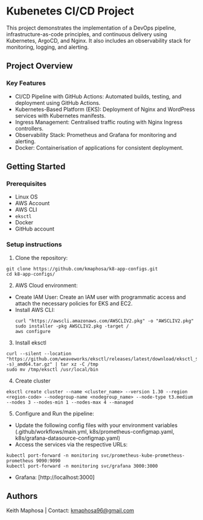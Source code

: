 # Kubenetes CI/CD Project

This project demonstrates the implementation of a DevOps pipeline, infrastructure-as-code principles, and continuous delivery using Kubernetes, ArgoCD, and Nginx. It also includes an observability stack for monitoring, logging, and alerting.

## Project Overview
### Key Features

- CI/CD Pipeline with GitHub Actions: Automated builds, testing, and deployment using GitHub Actions.
- Kubernetes-Based Platform (EKS): Deployment of Nginx and WordPress services with Kubernetes manifests.
- Ingress Management: Centralised traffic routing with Nginx Ingress controllers.
- Observability Stack: Prometheus and Grafana for monitoring and alerting.
- Docker: Containerisation of applications for consistent deployment.


## Getting Started

### Prerequisites

- Linux OS 
- AWS Account
- AWS CLI
- `eksctl`
- Docker
- GitHub account


### Setup instructions

1. Clone the repository:
```
git clone https://github.com/kmaphosa/k8-app-configs.git
cd k8-app-configs/

```
2. AWS Cloud environment:

- Create IAM User: Create an IAM user with programmatic access and attach the necessary policies for EKS and EC2.
- Install AWS CLI:
  ```
  curl "https://awscli.amazonaws.com/AWSCLIV2.pkg" -o "AWSCLIV2.pkg"
  sudo installer -pkg AWSCLIV2.pkg -target /
  aws configure
  ```
3. Install eksctl
```
curl --silent --location "https://github.com/weaveworks/eksctl/releases/latest/download/eksctl_$(uname -s)_amd64.tar.gz" | tar xz -C /tmp
sudo mv /tmp/eksctl /usr/local/bin

```
4. Create cluster
```
eksctl create cluster --name <cluster_name> --version 1.30 --region <region-code> --nodegroup-name <nodegroup_name> --node-type t3.medium --nodes 3 --nodes-min 1 --nodes-max 4 --managed

```
5. Configure and Run the pipeline:
- Update the following config files with your environment variables (.github/workflows/main.yml, k8s/prometheus-configmap.yaml, k8s/grafana-datasource-configmap.yaml)
- Access the services via the respective URLs:
```
kubectl port-forward -n monitoring svc/prometheus-kube-prometheus-prometheus 9090:9090
kubectl port-forward -n monitoring svc/grafana 3000:3000

```
  - Grafana: [http://localhost:3000]

## Authors

Keith Maphosa  | Contact: kmaphosa96@gmail.com


